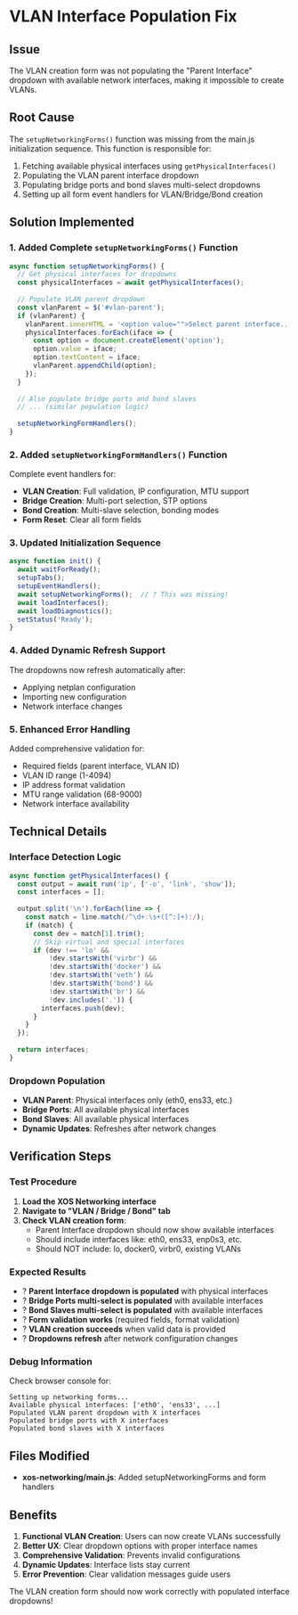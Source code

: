 # VLAN Interface Population Fix

## Issue
The VLAN creation form was not populating the "Parent Interface" dropdown with available network interfaces, making it impossible to create VLANs.

## Root Cause
The `setupNetworkingForms()` function was missing from the main.js initialization sequence. This function is responsible for:
1. Fetching available physical interfaces using `getPhysicalInterfaces()`
2. Populating the VLAN parent interface dropdown
3. Populating bridge ports and bond slaves multi-select dropdowns
4. Setting up all form event handlers for VLAN/Bridge/Bond creation

## Solution Implemented

### 1. **Added Complete `setupNetworkingForms()` Function**
```javascript
async function setupNetworkingForms() {
  // Get physical interfaces for dropdowns
  const physicalInterfaces = await getPhysicalInterfaces();
  
  // Populate VLAN parent dropdown
  const vlanParent = $('#vlan-parent');
  if (vlanParent) {
    vlanParent.innerHTML = '<option value="">Select parent interface...</option>';
    physicalInterfaces.forEach(iface => {
      const option = document.createElement('option');
      option.value = iface;
      option.textContent = iface;
      vlanParent.appendChild(option);
    });
  }
  
  // Also populate bridge ports and bond slaves
  // ... (similar population logic)
  
  setupNetworkingFormHandlers();
}
```

### 2. **Added `setupNetworkingFormHandlers()` Function**
Complete event handlers for:
- **VLAN Creation**: Full validation, IP configuration, MTU support
- **Bridge Creation**: Multi-port selection, STP options
- **Bond Creation**: Multi-slave selection, bonding modes
- **Form Reset**: Clear all form fields

### 3. **Updated Initialization Sequence**
```javascript
async function init() {
  await waitForReady();
  setupTabs();
  setupEventHandlers();
  await setupNetworkingForms();  // ? This was missing!
  await loadInterfaces();
  await loadDiagnostics();
  setStatus('Ready');
}
```

### 4. **Added Dynamic Refresh Support**
The dropdowns now refresh automatically after:
- Applying netplan configuration
- Importing new configuration
- Network interface changes

### 5. **Enhanced Error Handling**
Added comprehensive validation for:
- Required fields (parent interface, VLAN ID)
- VLAN ID range (1-4094)
- IP address format validation
- MTU range validation (68-9000)
- Network interface availability

## Technical Details

### Interface Detection Logic
```javascript
async function getPhysicalInterfaces() {
  const output = await run('ip', ['-o', 'link', 'show']);
  const interfaces = [];
  
  output.split('\n').forEach(line => {
    const match = line.match(/^\d+:\s+([^:]+):/);
    if (match) {
      const dev = match[1].trim();
      // Skip virtual and special interfaces
      if (dev !== 'lo' && 
          !dev.startsWith('virbr') && 
          !dev.startsWith('docker') && 
          !dev.startsWith('veth') && 
          !dev.startsWith('bond') && 
          !dev.startsWith('br') && 
          !dev.includes('.')) {
        interfaces.push(dev);
      }
    }
  });
  
  return interfaces;
}
```

### Dropdown Population
- **VLAN Parent**: Physical interfaces only (eth0, ens33, etc.)
- **Bridge Ports**: All available physical interfaces  
- **Bond Slaves**: All available physical interfaces
- **Dynamic Updates**: Refreshes after network changes

## Verification Steps

### Test Procedure
1. **Load the XOS Networking interface**
2. **Navigate to "VLAN / Bridge / Bond" tab**
3. **Check VLAN creation form**:
   - Parent Interface dropdown should now show available interfaces
   - Should include interfaces like: eth0, ens33, enp0s3, etc.
   - Should NOT include: lo, docker0, virbr0, existing VLANs

### Expected Results
- ? **Parent Interface dropdown is populated** with physical interfaces
- ? **Bridge Ports multi-select is populated** with available interfaces
- ? **Bond Slaves multi-select is populated** with available interfaces
- ? **Form validation works** (required fields, format validation)
- ? **VLAN creation succeeds** when valid data is provided
- ? **Dropdowns refresh** after network configuration changes

### Debug Information
Check browser console for:
```
Setting up networking forms...
Available physical interfaces: ['eth0', 'ens33', ...]
Populated VLAN parent dropdown with X interfaces
Populated bridge ports with X interfaces
Populated bond slaves with X interfaces
```

## Files Modified
- **xos-networking/main.js**: Added setupNetworkingForms and form handlers

## Benefits
1. **Functional VLAN Creation**: Users can now create VLANs successfully
2. **Better UX**: Clear dropdown options with proper interface names
3. **Comprehensive Validation**: Prevents invalid configurations
4. **Dynamic Updates**: Interface lists stay current
5. **Error Prevention**: Clear validation messages guide users

The VLAN creation form should now work correctly with populated interface dropdowns!
